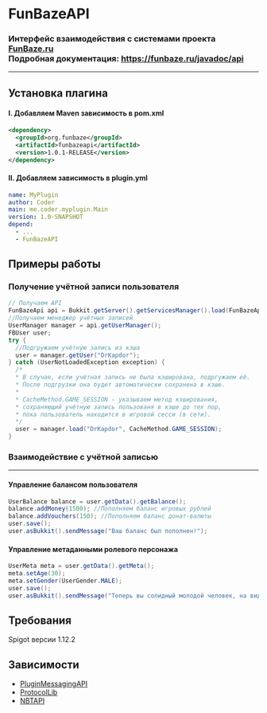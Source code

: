 # FunBazeAPI 
### Интерфейс взаимодействия с системами проекта **[FunBaze.ru](https://funbaze.ru/)**<br>Подробная документация: https://funbaze.ru/javadoc/api
-----------------------------------
## Установка плагина
#### I. Добавляем Maven зависимость в pom.xml
```xml
<dependency>
  <groupId>org.funbaze</groupId>
  <artifactId>funbazeapi</artifactId>
  <version>1.0.1-RELEASE</version>
</dependency>
```
#### II. Добавляем зависимость в plugin.yml
```yaml
name: MyPlugin
author: Coder
main: me.coder.myplugin.Main
version: 1.0-SNAPSHOT
depend: 
  - ...
  - FunBazeAPI
```
## Примеры работы
### Получение учётной записи пользователя
```java
// Получаем API
FunBazeApi api = Bukkit.getServer().getServicesManager().load(FunBazeApi.class);
//Получаем менеджер учётных записей
UserManager manager = api.getUserManager();
FBUser user;
try {
  //Подгружаем учётную запись из кэша
  user = manager.getUser("DrKapdor");
} catch (UserNotLoadedException exception) {
  /*
  * В случае, если учётная запись не была кэширована, подргужаем её.
  * После подгрузки она будет автоматически сохранена в кэше.
  *
  * CacheMethod.GAME_SESSION - указываем метод кэширования,
  * сохраняющий учётную запись пользованя в кэше до тех пор,
  * пока пользователь находится в игровой сесси (в сети).
  */
  user = manager.load("DrKapdor", CacheMethod.GAME_SESSION);
}
```
### Взаимодействие с учётной записью
-----------------------------------
#### Управление балансом пользователя
```java
UserBalance balance = user.getData().getBalance();
balance.addMoney(1500); //Пополняем баланс игровых рублей
balance.addVouchers(150); //Пополняем баланс донат-валюты
user.save();
user.asBukkit().sendMessage("Ваш баланс был пополнен!");
```
#### Управление метаданными ролевого персонажа
```java
UserMeta meta = user.getData().getMeta();
meta.setAge(30);
meta.setGender(UserGender.MALE);
user.save();
user.asBukkit().sendMessage("Теперь вы солидный молодой человек, на вид лет тридцати!");
```

## Требования
Spigot версии 1.12.2

## Зависимости
* [PluginMessagingAPI](https://github.com/DrKapdor/pmapi)
* [ProtocolLib](https://github.com/dmulloy2/ProtocolLib)
* [NBTAPI](https://github.com/tr7zw/Item-NBT-API)
